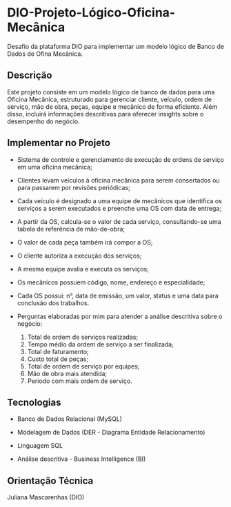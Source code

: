 # DIO-Projeto-Lógico-Oficina-Mecânica
Desafio da plataforma DIO para implementar um modelo lógico de Banco de Dados de Ofina Mecânica.

## Descrição

Este projeto consiste em um modelo lógico de banco de dados para uma Oficina Mecânica, estruturado para gerenciar cliente, veículo, ordem de serviço, mão de obra, peças, equipe e mecânico de forma eficiente. Além disso, incluirá informações descritivas para oferecer insights sobre o desempenho do negócio.

## Implementar no Projeto

* Sistema de controle e gerenciamento de execução de ordens de serviço em uma oficina mecânica;

* Clientes levam veículos à oficina mecânica para serem consertados ou para passarem por revisões  periódicas;

* Cada veículo é designado a uma equipe de mecânicos que identifica os serviços a serem executados e preenche uma OS com data de entrega;

* A partir da OS, calcula-se o valor de cada serviço, consultando-se uma tabela de referência de mão-de-obra;

* O valor de cada peça também irá compor a OS;

* O cliente autoriza a execução dos serviços;

* A mesma equipe avalia e executa os serviços;

* Os mecânicos possuem código, nome, endereço e especialidade;

* Cada OS possui: n°, data de emissão, um valor, status e uma data para conclusão dos trabalhos.

* Perguntas elaboradas por mim para atender a análise descritiva sobre o negócio:
  1. Total de ordem de serviços realizadas;
  2. Tempo médio da ordem de serviço a ser finalizada;
  3. Total de faturamento;
  4. Custo total de peças;
  5. Total de ordem de serviço por equipes;
  6. Mão de obra mais atendida;
  7. Periodo com mais ordem de serviço.

## Tecnologias

* Banco de Dados Relacional (MySQL)

* Modelagem de Dados (DER - Diagrama Entidade Relacionamento)

* Linguagem SQL

* Análise descritiva - Business Intelligence (BI)

## Orientação Técnica

Juliana Mascarenhas (DIO)
